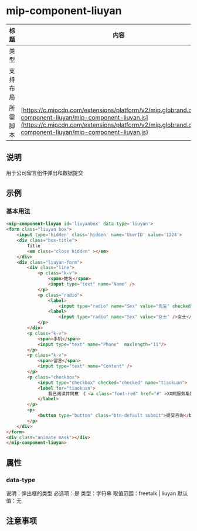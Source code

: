 # mip-component-liuyan

标题|内容
----|----
类型|
支持布局|
所需脚本| [https://c.mipcdn.com/extensions/platform/v2/mip.globrand.com/mip-component-liuyan/mip-component-liuyan.js](https://c.mipcdn.com/extensions/platform/v2/mip.globrand.com/mip-component-liuyan/mip-component-liuyan.js)

## 说明

用于公司留言组件弹出和数据提交

## 示例

### 基本用法
```html
<mip-component-liuyan id='liuyanbox' data-type='liuyan'>
<form class="liuyan box">
    <input type='hidden' class='hidden' name='UserID' value='1224'>
    <div class="box-title">
        Title
        <em class="close hidden" ></em>
    </div>
    <div class="liuyan-form">
        <div class="line">
            <p class="k-v">
                <span>姓名</span>
                <input type="text" name="Name" />
            </p>
            <p class="radio">
                <label>
                    <input type="radio" name="Sex" value="先生" checked="checked" />先生</label>
                <label>
                    <input type="radio" name="Sex" value="女士" />女士</label>
            </p>
        </div>
        <p class="k-v">
            <span>手机</span>
            <input type="text" name="Phone"  maxlength="11"/>
        </p>
        <p class="k-v">
            <span>留言</span>
            <input type="text" name="Content" />
        </p>
        <p class="checkbox">
            <input type="checkbox" checked="checked" name="tiaokuan">
            <label for="tiaokuan">
                我已阅读并同意 《 <a class="font-red" href="#" >XX网服务条款</a>》
            </label>
        </p>
        <p>
            <button type="button" class="btn-default submit">提交咨询</button>
        </p>
    </div>
</form>
<div class="animate mask"></div>
</mip-component-liuyan>
```

## 属性

### data-type 

说明：弹出框的类型
必选项：是
类型：字符串
取值范围：freetalk | liuyan
默认值：无

## 注意事项

